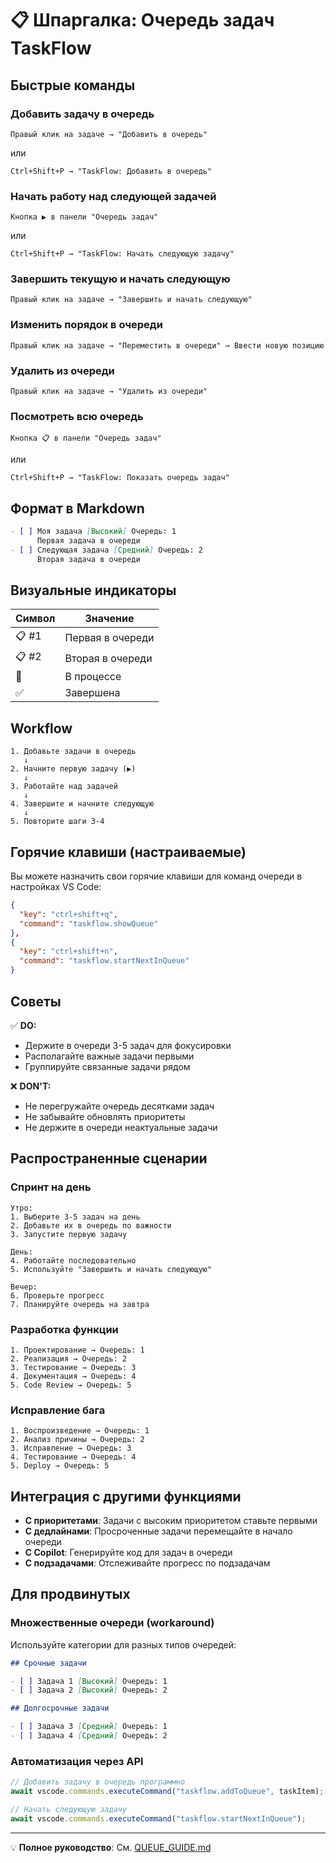 # 📋 Шпаргалка: Очередь задач TaskFlow

## Быстрые команды

### Добавить задачу в очередь

```
Правый клик на задаче → "Добавить в очередь"
```

или

```
Ctrl+Shift+P → "TaskFlow: Добавить в очередь"
```

### Начать работу над следующей задачей

```
Кнопка ▶️ в панели "Очередь задач"
```

или

```
Ctrl+Shift+P → "TaskFlow: Начать следующую задачу"
```

### Завершить текущую и начать следующую

```
Правый клик на задаче → "Завершить и начать следующую"
```

### Изменить порядок в очереди

```
Правый клик на задаче → "Переместить в очереди" → Ввести новую позицию
```

### Удалить из очереди

```
Правый клик на задаче → "Удалить из очереди"
```

### Посмотреть всю очередь

```
Кнопка 📋 в панели "Очередь задач"
```

или

```
Ctrl+Shift+P → "TaskFlow: Показать очередь задач"
```

## Формат в Markdown

```markdown
- [ ] Моя задача [Высокий] Очередь: 1
      Первая задача в очереди
- [ ] Следующая задача [Средний] Очередь: 2
      Вторая задача в очереди
```

## Визуальные индикаторы

| Символ | Значение         |
| ------ | ---------------- |
| 📋 #1  | Первая в очереди |
| 📋 #2  | Вторая в очереди |
| 🔄     | В процессе       |
| ✅     | Завершена        |

## Workflow

```
1. Добавьте задачи в очередь
   ↓
2. Начните первую задачу (▶️)
   ↓
3. Работайте над задачей
   ↓
4. Завершите и начните следующую
   ↓
5. Повторите шаги 3-4
```

## Горячие клавиши (настраиваемые)

Вы можете назначить свои горячие клавиши для команд очереди в настройках VS Code:

```json
{
  "key": "ctrl+shift+q",
  "command": "taskflow.showQueue"
},
{
  "key": "ctrl+shift+n",
  "command": "taskflow.startNextInQueue"
}
```

## Советы

✅ **DO:**

- Держите в очереди 3-5 задач для фокусировки
- Располагайте важные задачи первыми
- Группируйте связанные задачи рядом

❌ **DON'T:**

- Не перегружайте очередь десятками задач
- Не забывайте обновлять приоритеты
- Не держите в очереди неактуальные задачи

## Распространенные сценарии

### Спринт на день

```
Утро:
1. Выберите 3-5 задач на день
2. Добавьте их в очередь по важности
3. Запустите первую задачу

День:
4. Работайте последовательно
5. Используйте "Завершить и начать следующую"

Вечер:
6. Проверьте прогресс
7. Планируйте очередь на завтра
```

### Разработка функции

```
1. Проектирование → Очередь: 1
2. Реализация → Очередь: 2
3. Тестирование → Очередь: 3
4. Документация → Очередь: 4
5. Code Review → Очередь: 5
```

### Исправление бага

```
1. Воспроизведение → Очередь: 1
2. Анализ причины → Очередь: 2
3. Исправление → Очередь: 3
4. Тестирование → Очередь: 4
5. Deploy → Очередь: 5
```

## Интеграция с другими функциями

- **С приоритетами**: Задачи с высоким приоритетом ставьте первыми
- **С дедлайнами**: Просроченные задачи перемещайте в начало очереди
- **С Copilot**: Генерируйте код для задач в очереди
- **С подзадачами**: Отслеживайте прогресс по подзадачам

## Для продвинутых

### Множественные очереди (workaround)

Используйте категории для разных типов очередей:

```markdown
## Срочные задачи

- [ ] Задача 1 [Высокий] Очередь: 1
- [ ] Задача 2 [Высокий] Очередь: 2

## Долгосрочные задачи

- [ ] Задача 3 [Средний] Очередь: 1
- [ ] Задача 4 [Средний] Очередь: 2
```

### Автоматизация через API

```typescript
// Добавить задачу в очередь программно
await vscode.commands.executeCommand("taskflow.addToQueue", taskItem);

// Начать следующую задачу
await vscode.commands.executeCommand("taskflow.startNextInQueue");
```

---

💡 **Полное руководство**: См. [QUEUE_GUIDE.md](QUEUE_GUIDE.md)
